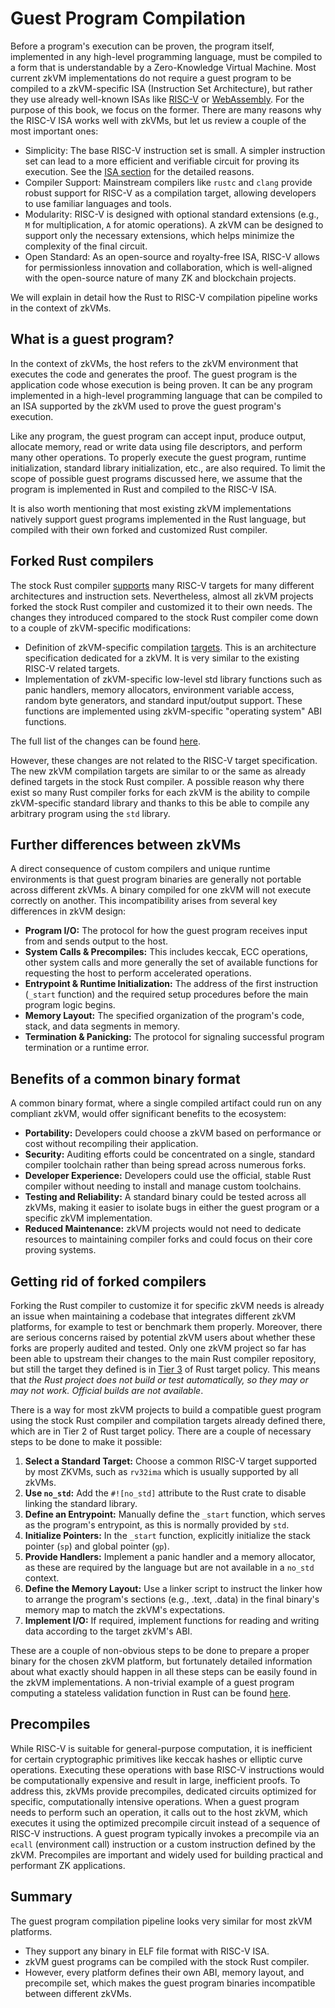 # Guest Program Compilation
Before a program's execution can be proven, the program itself, implemented in any high-level programming language, must be compiled to a form that is understandable by a Zero-Knowledge Virtual Machine. Most current zkVM implementations do not require a guest program to be compiled to a zkVM-specific ISA (Instruction Set Architecture), but rather they use already well-known ISAs like [RISC-V](https://en.wikipedia.org/wiki/RISC-V) or [WebAssembly](https://en.wikipedia.org/wiki/WebAssembly). For the purpose of this book, we focus on the former. There are many reasons why the RISC-V ISA works well with zkVMs, but let us review a couple of the most important ones:

- Simplicity: The base RISC-V instruction set is small. A simpler instruction set can lead to a more efficient and verifiable circuit for proving its execution. See the [ISA section](./../internal/isa.md) for the detailed reasons.
- Compiler Support: Mainstream compilers like `rustc` and `clang` provide robust support for RISC-V as a compilation target, allowing developers to use familiar languages and tools.
- Modularity: RISC-V is designed with optional standard extensions (e.g., `M` for multiplication, `A` for atomic operations). A zkVM can be designed to support only the necessary extensions, which helps minimize the complexity of the final circuit.
- Open Standard: As an open-source and royalty-free ISA, RISC-V allows for permissionless innovation and collaboration, which is well-aligned with the open-source nature of many ZK and blockchain projects.

We will explain in detail how the Rust to RISC-V compilation pipeline works in the context of zkVMs.

## What is a guest program?

In the context of zkVMs, the host refers to the zkVM environment that executes the code and generates the proof. The guest program is the application code whose execution is being proven.  It can be any program implemented in a high-level programming language that can be compiled to an ISA supported by the zkVM used to prove the guest program's execution.

Like any program, the guest program can accept input, produce output, allocate memory, read or write data using file descriptors, and perform many other operations. To properly execute the guest program, runtime initialization, standard library initialization, etc., are also required. To limit the scope of possible guest programs discussed here, we assume that the program is implemented in Rust and compiled to the RISC-V ISA.

It is also worth mentioning that most existing zkVM implementations natively support guest programs implemented in the Rust language, but compiled with their own forked and customized Rust compiler.

## Forked Rust compilers

The stock Rust compiler [supports](https://github.com/rust-lang/rust/tree/master/compiler/rustc_target/src/spec/targets) many RISC-V targets for many different architectures and instruction sets. Nevertheless, almost all zkVM projects forked the stock Rust compiler and customized it to their own needs. The changes they introduced compared to the stock Rust compiler come down to a couple of zkVM-specific modifications:

- Definition of zkVM-specific compilation [targets](https://doc.rust-lang.org/nightly/rustc/platform-support.html). This is an architecture specification dedicated for a zkVM. It is very similar to the existing RISC-V related targets. 
- Implementation of zkVM-specific low-level std library functions such as panic handlers, memory allocators, environment variable access, random byte generators, and standard input/output support. These functions are implemented using zkVM-specific "operating system" ABI functions.

The full list of the changes can be found [here](https://notes.ethereum.org/@ItD_5mfmSqqKX_Fbz31OUQ/Hyau2HbBgx).

However, these changes are not related to the RISC-V target specification. The new zkVM compilation targets are similar to or the same as already defined targets in the stock Rust compiler. A possible reason why there exist so many Rust compiler forks for each zkVM is the ability to compile zkVM-specific standard library and thanks to this be able to compile any arbitrary program using the `std` library.

## Further differences between zkVMs

A direct consequence of custom compilers and unique runtime environments is that guest program binaries are generally not portable across different zkVMs. A binary compiled for one zkVM will not execute correctly on another.
This incompatibility arises from several key differences in zkVM design:
- **Program I/O:** The protocol for how the guest program receives input from and sends output to the host.
- **System Calls & Precompiles:** This includes keccak, ECC operations, other system calls and more generally the set of available functions for requesting the host to perform accelerated operations.
- **Entrypoint & Runtime Initialization:** The address of the first instruction (`_start` function) and the required setup procedures before the main program logic begins.
- **Memory Layout:** The specified organization of the program's code, stack, and data segments in memory.
- **Termination & Panicking:** The protocol for signaling successful program termination or a runtime error.

## Benefits of a common binary format

A common binary format, where a single compiled artifact could run on any compliant zkVM, would offer significant benefits to the ecosystem:
- **Portability:** Developers could choose a zkVM based on performance or cost without recompiling their application.
- **Security:** Auditing efforts could be concentrated on a single, standard compiler toolchain rather than being spread across numerous forks.
- **Developer Experience:** Developers could use the official, stable Rust compiler without needing to install and manage custom toolchains.
- **Testing and Reliability:** A standard binary could be tested across all zkVMs, making it easier to isolate bugs in either the guest program or a specific zkVM implementation.
- **Reduced Maintenance:** zkVM projects would not need to dedicate resources to maintaining compiler forks and could focus on their core proving systems.

## Getting rid of forked compilers

Forking the Rust compiler to customize it for specific zkVM needs is already an issue when maintaining a codebase that integrates different zkVM platforms, for example to test or benchmark them properly. Moreover, there are serious concerns raised by potential zkVM users about whether these forks are properly audited and tested. Only one zkVM project so far has been able to upstream their changes to the main Rust compiler repository, but still the target they defined is in [Tier 3](https://doc.rust-lang.org/nightly/rustc/platform-support.html#tier-3) of Rust target policy. This means that _the Rust project does not build or test automatically, so they may or may not work. Official builds are not available_.

There is a way for most zkVM projects to build a compatible guest program using the stock Rust compiler and compilation targets already defined there, which are in Tier 2 of Rust target policy. There are a couple of necessary steps to be done to make it possible:

1. **Select a Standard Target:** Choose a common RISC-V target supported by most ZKVMs, such as `rv32ima` which is usually supported by all zkVMs.
2. **Use `no_std`:** Add the `#![no_std]` attribute to the Rust crate to disable linking the standard library.
3. **Define an Entrypoint:** Manually define the `_start` function, which serves as the program's entrypoint, as this is normally provided by `std`.
4. **Initialize Pointers:** In the `_start` function, explicitly initialize the stack pointer (`sp`) and global pointer (`gp`).
5. **Provide Handlers:** Implement a panic handler and a memory allocator, as these are required by the language but are not available in a `no_std` context.
6. **Define the Memory Layout:** Use a linker script to instruct the linker how to arrange the program's sections (e.g., .text, .data) in the final binary's memory map to match the zkVM's expectations.
7. **Implement I/O:** If required, implement functions for reading and writing data according to the target zkVM's ABI.

These are a couple of non-obvious steps to be done to prepare a proper binary for the chosen zkVM platform, but fortunately detailed information about what exactly should happen in all these steps can be easily found in the zkVM implementations. A non-trivial example of a guest program computing a stateless validation function in Rust can be found [here](https://notes.ethereum.org/@ItD_5mfmSqqKX_Fbz31OUQ/B1llSnexSge).

## Precompiles

While RISC-V is suitable for general-purpose computation, it is inefficient for certain cryptographic primitives like keccak hashes or elliptic curve operations. Executing these operations with base RISC-V instructions would be computationally expensive and result in large, inefficient proofs.
To address this, zkVMs provide precompiles, dedicated circuits optimized for specific, computationally intensive operations. When a guest program needs to perform such an operation, it calls out to the host zkVM, which executes it using the optimized precompile circuit instead of a sequence of RISC-V instructions. 
A guest program typically invokes a precompile via an `ecall` (environment call) instruction or a custom instruction defined by the zkVM. Precompiles are important and widely used for building practical and performant ZK applications.

## Summary

The guest program compilation pipeline looks very similar for most zkVM platforms.
- They support any binary in ELF file format with RISC-V ISA.
- zkVM guest programs can be compiled with the stock Rust compiler.
- However, every platform defines their own ABI, memory layout, and precompile set, which makes the guest program binaries incompatible between different zkVMs.

